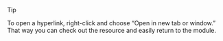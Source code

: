 > [!TIP]
> To open a hyperlink, right-click and choose “Open in new tab or window.” That way you can check out the resource and easily return to the module.